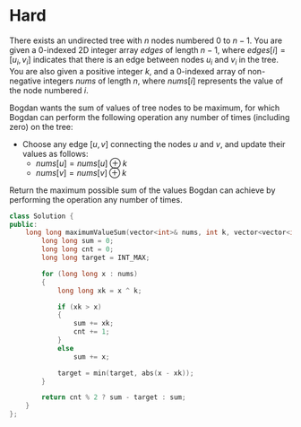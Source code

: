 # Hard

There exists an undirected tree with $n$ nodes numbered $0$ to $n - 1$. You are given a 0-indexed 2D integer array $edges$ of length $n - 1$, where $edges[i] = [u_i, v_i]$ indicates that there is an edge between nodes $u_i$ and $v_i$ in the tree. You are also given a positive integer $k$, and a 0-indexed array of non-negative integers $nums$ of length $n$, where $nums[i]$ represents the value of the node numbered $i$.

Bogdan wants the sum of values of tree nodes to be maximum, for which Bogdan can perform the following operation any number of times (including zero) on the tree:

- Choose any edge $[u, v]$ connecting the nodes $u$ and $v$, and update their values as follows:
  - $nums[u] = nums[u] \oplus k$
  - $nums[v] = nums[v] \oplus k$

Return the maximum possible sum of the values Bogdan can achieve by performing the operation any number of times.

```cpp
class Solution {
public:
    long long maximumValueSum(vector<int>& nums, int k, vector<vector<int>>& edges) {
        long long sum = 0;
        long long cnt = 0;
        long long target = INT_MAX;

        for (long long x : nums)
        {
            long long xk = x ^ k;

            if (xk > x)
            {
                sum += xk;
                cnt += 1;
            }
            else
                sum += x;

            target = min(target, abs(x - xk));
        }

        return cnt % 2 ? sum - target : sum;
    }
};
```
